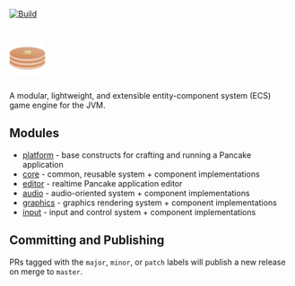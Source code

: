 [![Build](https://github.com/kkorolyov/pancake/workflows/build/badge.svg)](https://github.com/kkorolyov/pancake/actions/workflows/build.yaml)

# ![Pancake](docs/pancake.png)

A modular, lightweight, and extensible entity-component system (ECS) game engine for the JVM.

## Modules

* [platform](platform/README.md) - base constructs for crafting and running a Pancake application
* [core](core/README.md) - common, reusable system + component implementations
* [editor](editor/README.md) - realtime Pancake application editor
* [audio](audio/README.md) - audio-oriented system + component implementations
* [graphics](graphics/README.md) - graphics rendering system + component implementations
* [input](input/README.md) - input and control system + component implementations

## Committing and Publishing

PRs tagged with the `major`, `minor`, or `patch` labels will publish a new release on merge to `master`.
